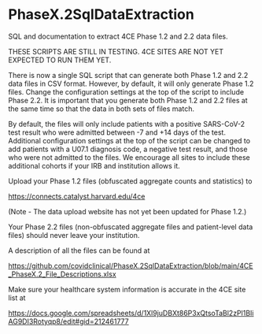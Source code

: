 # PhaseX.2SqlDataExtraction
SQL and documentation to extract 4CE Phase 1.2 and 2.2 data files.

THESE SCRIPTS ARE STILL IN TESTING. 4CE SITES ARE NOT YET EXPECTED TO RUN THEM YET.

There is now a single SQL script that can generate both Phase 1.2 and 2.2 data files in CSV format. However, by default, it will only generate Phase 1.2 files. Change the configuration settings at the top of the script to include Phase 2.2. It is important that you generate both Phase 1.2 and 2.2 files at the same time so that the data in both sets of files match.

By default, the files will only include patients with a positive SARS-CoV-2 test result who were admitted between -7 and +14 days of the test. Additional configuration settings at the top of the script can be changed to add patients with a U07.1 diagnosis code, a negative test result, and those who were not admitted to the files. We encourage all sites to include these additional cohorts if your IRB and institution allows it.

Upload your Phase 1.2 files (obfuscated aggregate counts and statistics) to

https://connects.catalyst.harvard.edu/4ce

(Note - The data upload website has not yet been updated for Phase 1.2.)

Your Phase 2.2 files (non-obfuscated aggregate files and patient-level data files) should never leave your institution.

A description of all the files can be found at

https://github.com/covidclinical/PhaseX.2SqlDataExtraction/blob/main/4CE_PhaseX.2_File_Descriptions.xlsx

Make sure your healthcare system information is accurate in the 4CE site list at

https://docs.google.com/spreadsheets/d/1Xl9juDBXt86P3xQtsoTaBl2zPl1BIiAG9DI3Rotyqp8/edit#gid=212461777



